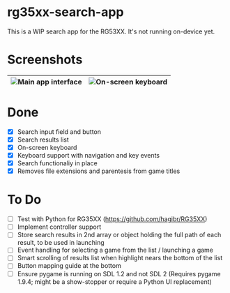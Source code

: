 # rg35xx-search-app
This is a WIP search app for the RG53XX.  It's not running on-device yet.

# Screenshots
| ![Main app interface](https://i.imgur.com/cvfYW3x.png)  |  ![On-screen keyboard](https://i.imgur.com/Fqf2jnk.png) |
|---|---|

# Done
- [x] Search input field and button
- [x] Search results list
- [x] On-screen keyboard
- [x] Keyboard support with navigation and key events
- [x] Search functionaliy in place
- [x] Removes file extensions and parentesis from game titles

# To Do
- [ ] Test with Python for RG35XX (https://github.com/hagibr/RG35XX)
- [ ] Implement controller support
- [ ] Store search results in 2nd array or object holding the full path of each result, to be used in launching
- [ ] Event handling for selecting a game from the list / launching a game
- [ ] Smart scrolling of results list when highlight nears the bottom of the list
- [ ] Button mapping guide at the bottom
- [ ] Ensure pygame is running on SDL 1.2 and not SDL 2 (Requires pygame 1.9.4; might be a show-stopper or require a Python UI replacement)
